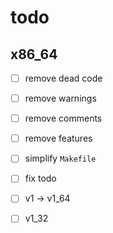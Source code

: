 # todo

## x86_64

- [ ] remove dead code
- [ ] remove warnings
- [ ] remove comments
- [ ] remove features

- [ ] simplify `Makefile`
- [ ] fix todo
- [ ] v1 -> v1_64
- [ ] v1_32
